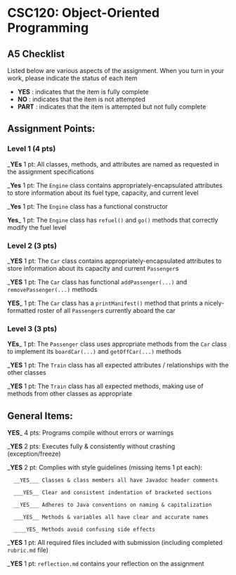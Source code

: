 # CSC120: Object-Oriented Programming
## A5 Checklist

Listed below are various aspects of the assignment.  When you turn in your work, please indicate the status of each item

- **YES** : indicates that the item is fully complete
- **NO** : indicates that the item is not attempted
- **PART** : indicates that the item is attempted but not fully complete


## Assignment Points:

### Level 1 (4 pts)

___YEs__ 1 pt: All classes, methods, and attributes are named as requested in the assignment specifications

___Yes__ 1 pt: The `Engine` class contains appropriately-encapsulated attributes to store information about its fuel type, capacity, and current level

___Yes__ 1 pt: The `Engine` class has a functional constructor

__Yes___ 1 pt: The `Engine` class has `refuel()` and `go()` methods that correctly modify the fuel level

### Level 2 (3 pts)

___YES__ 1 pt: The `Car` class contains appropriately-encapsulated attributes to store information about its capacity and current `Passenger`s

___YES__ 1 pt: The `Car` class has functional `addPassenger(...)` and `removePassenger(...)` methods

__YES___ 1 pt: The `Car` class has a `printManifest()` method that prints a nicely-formatted roster of all `Passenger`s currently aboard the car

### Level 3 (3 pts)

__YEs___ 1 pt: The `Passenger` class uses appropriate methods from the `Car` class to implement its `boardCar(...)` and `getOffCar(...)` methods

___YES__ 1 pt: The `Train` class has all expected attributes / relationships with the other classes

___YES__ 1 pt: The `Train` class has all expected methods, making use of methods from other classes as appropriate



## General Items:

__YES___ 4 pts: Programs compile without errors or warnings

___YES__ 2 pts: Executes fully & consistently without crashing (exception/freeze)

___YES__ 2 pt: Complies with style guidelines (missing items 1 pt each):

      __YES___ Classes & class members all have Javadoc header comments

      ___YES__ Clear and consistent indentation of bracketed sections

      __YES___ Adheres to Java conventions on naming & capitalization

      ___YES__ Methods & variables all have clear and accurate names

      ____YES_ Methods avoid confusing side effects

___YES__ 1 pt: All required files included with submission (including completed `rubric.md` file)

___YES__ 1 pt: `reflection.md` contains your reflection on the assignment

